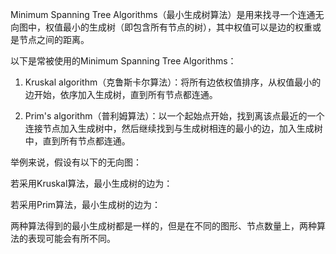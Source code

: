 

Minimum Spanning Tree Algorithms（最小生成树算法）是用来找寻一个连通无向图中，权值最小的生成树（即包含所有节点的树），其中权值可以是边的权重或是节点之间的距离。

以下是常被使用的Minimum Spanning Tree Algorithms：

1. Kruskal algorithm（克鲁斯卡尔算法）：将所有边依权值排序，从权值最小的边开始，依序加入生成树，直到所有节点都连通。

2. Prim's algorithm（普利姆算法）：以一个起始点开始，找到离该点最近的一个连接节点加入生成树中，然后继续找到与生成树相连的最小的边，加入生成树中，直到所有节点都连通。

举例来说，假设有以下的无向图： 

若采用Kruskal算法，最小生成树的边为： 

若采用Prim算法，最小生成树的边为： 

两种算法得到的最小生成树都是一样的，但是在不同的图形、节点数量上，两种算法的表现可能会有所不同。